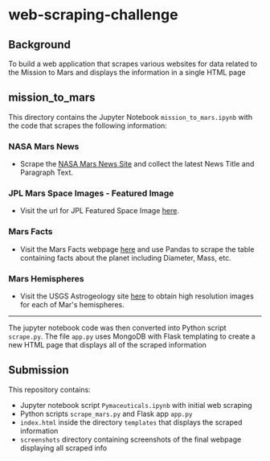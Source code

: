 # web-scraping-challenge
## Background
To build a web application that scrapes various websites for data related to the Mission to Mars and displays the information in a single HTML page

## mission_to_mars
This directory contains the Jupyter Notebook `mission_to_mars.ipynb` with the code that scrapes the following information:
### NASA Mars News

* Scrape the [NASA Mars News Site](https://mars.nasa.gov/news/) and collect the latest News Title and Paragraph Text.

### JPL Mars Space Images - Featured Image

* Visit the url for JPL Featured Space Image [here](https://www.jpl.nasa.gov/spaceimages/?search=&category=Mars).

### Mars Facts

* Visit the Mars Facts webpage [here](https://space-facts.com/mars/) and use Pandas to scrape the table containing facts about the planet including Diameter, Mass, etc.

### Mars Hemispheres

* Visit the USGS Astrogeology site [here](https://astrogeology.usgs.gov/search/results?q=hemisphere+enhanced&k1=target&v1=Mars) to obtain high resolution images for each of Mar's hemispheres.

- - -
The jupyter notebook code was then converted into Python script `scrape.py`.
The file `app.py` uses MongoDB with Flask templating to create a new HTML page that displays all of the scraped information

## Submission
This repository contains:
- Jupyter notebook script `Pymaceuticals.ipynb` with initial web scraping
- Python scripts `scrape_mars.py` and Flask app `app.py`
- `index.html` inside the directory `templates` that displays the scraped information
- `screenshots` directory containing screenshots of the final webpage displaying all scraped info
